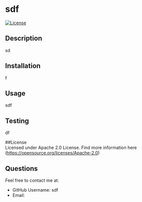 # sdf

  [![License](https://img.shields.io/badge/License-Apache_2.0-blue.svg)](https://opensource.org/licenses/Apache-2.0)

  ## Description

  sd

  ## Installation

  f

  ## Usage

  sdf

  ## Testing

  df

  ##License <br />
    Licensed under Apache 2.0 License. Find more information here (https://opensource.org/licenses/Apache-2.0)
  

  ## Questions
  
  Feel free to contact me at:
  * GitHub Username: sdf
  * Email: 
